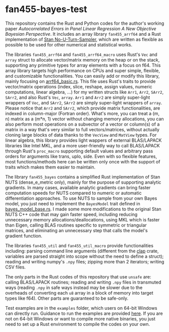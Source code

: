 # fan455-bayes-test

This repository contains the Rust and Python codes for the author's working paper *Autocorrelated Errors in Panel Linear Regression A New Objective Bayesian Perspective*. It includes an array library `fan455_arrf64` and a Rust implementation of [Stan No-U-Turn-Sampler](https://github.com/stan-dev/stan), which are written as flexible as possible to be used for other numerical and statistical works. 

The libraries `fan455_arrf64` and `fan455_arrf64_macro` uses Rust's `Vec` and `array` struct to allocate vector/matrix memory on the heap or on the stack, supporting any primitive types for array elements with a focus on f64. This array library targets high performance on CPUs and super simple, flexible, and customizable functionalities. You can easily add or modify this library, mainly focusing on [arrf64_basic.rs](src/fan455_arrf64/src/arrf64_basic.rs). This file uses Rust's traits to provide vector/matrix operations (index, slice, reshape, assign values, numeric computations, linear algebra, ...) for my written structs like `Arr1`, `Arr2`, `SArr2`, `SArr2`, and also Rust's `Vec`, `array`. `Arr1` and `Arr2` are simply super-light wrappers of `Vec`, and `SArr2`, `SArr2` are simply super-light wrappers of `array`. Please notice that `Arr2` and `SArr2`, which provide matrix functionalities, are indexed in column-major (Fortran order). What's more, you can treat a (m, n) matrix as a (m*n, 1) vector without changing memory allocations, you can also perform most operations on a subvector of a vector or column(s) of a matrix in a way that's very similar to full vectors/matrices, without actually cloning large blocks of data thanks to the `VecView` and `MatView` types. For linear algebra, this library provides light wappers of external BLAS/LAPACK libraries like Intel MKL, and a more user-friendly way to call BLAS/LAPACK through Rust's `proc_macro` supporting default values and arbitrary pass orders for arguments like trans, uplo, side. Even with so flexible features, most functions/methods here can be written only once with the support of traits which makes them easier to maintain.

The library `fan455_bayes` contains a simplified Rust implementation of Stan NUTS (dense_e_metric only), mainly for the purpose of supporting analytic gradients. In many cases, available analytic gradients can bring faster computation speeds for NUTS compared to numeric or automatic differentiation approaches. To use NUTS to sample from your own Bayes model, you just need to implement the `BayesModel` trait defined in [bayes_model_base.rs](src/fan455_bayes/src/bayes_model_base.rs). I made some more modifications to the original Stan NUTS C++ code that may gain faster speed, including reducing unnecessary memory allocations/deallocations, using MKL which is faster than Eigen, calling BLAS routines specific to symmetric or triangular matrices, and eliminating an unnecessary step that calls the model's gradient function.

The libraries `fan455_util` and `fan455_util_macro` provide functionalities including: parsing command line arguments (different from the [clap](https://github.com/clap-rs/clap) crate, variables are parsed straight into scope without the need to define a struct); reading and writing numpy's `.npy` files; zipping more than 2 iterators; writing CSV files.

The only parts in the Rust codes of this repository that use `unsafe` are: calling BLAS/LAPACK routines; reading and writing `.npy` files in transmuted ways (reading `.npy` in safe ways instead may be slower due to the overheads of converting each `u8` array in a block of memory into target types like f64). Other parts are guaranteed to be safe-only.

Test examples are in the `examples` folder, which users on 64-bit Windows can directly run. Guidance to run the examples are provided [here](examples/README.md). If you are not on 64-bit Windows or want to compile more native binaries, you just need to set up a Rust environment to compile the codes on your own.
